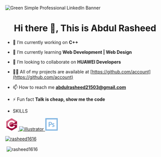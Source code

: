 

![Green Simple Professional LinkedIn Banner](https://user-images.githubusercontent.com/93369776/175012624-2c58371b-cb47-4d27-9101-d1f85e651f3c.png)

<h1 align="center">Hi there 👋, This is Abdul Rasheed</h1>

- 🔭 I’m currently working on **C++**

- 🌱 I’m currently learning **Web Development | Web Design**

- 👯 I’m looking to collaborate on **HUAWEI Developers**

- 👨‍💻 All of my projects are available at [https://github.com/account](https://github.com/account)

- 📫 How to reach me **abdulrasheed21503@gmail.com**

- ⚡ Fun fact **Talk is cheap, show me the code**
- SKILLS

<p align="left">
</p>

<p align="left"> <a href="https://www.w3schools.com/cpp/" target="_blank" rel="noreferrer"> <img src="https://raw.githubusercontent.com/devicons/devicon/master/icons/cplusplus/cplusplus-original.svg" alt="cplusplus" width="40" height="40"/> </a> <a href="https://www.adobe.com/in/products/illustrator.html" target="_blank" rel="noreferrer"> <img src="https://www.vectorlogo.zone/logos/adobe_illustrator/adobe_illustrator-icon.svg" alt="illustrator" width="40" height="40"/> </a> <a href="https://www.photoshop.com/en" target="_blank" rel="noreferrer"> <img src="https://raw.githubusercontent.com/devicons/devicon/master/icons/photoshop/photoshop-line.svg" alt="photoshop" width="40" height="40"/> </a> </p>
 <p align="left"> <a href="https://github.com/ryo-ma/github-profile-trophy"><img src="https://github-profile-trophy.vercel.app/?username=rasheed1616" alt="rasheed1616" /></a> </p>
<p>&nbsp;<img align="center" src="https://github-readme-stats.vercel.app/api?username=rasheed1616&show_icons=true&locale=en" alt="rasheed1616" /></p>

<p align="left">
</p>

